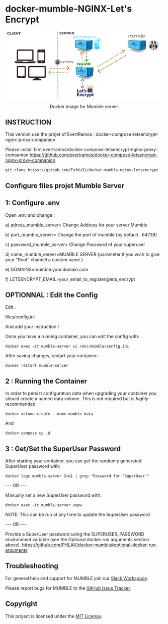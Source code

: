 docker-mumble-NGINX-Let's Encrypt
=============


<p align="center">
    <img src="Docker_NGINX_PORTAINER_MUMBLE.png" alt="Docker Mumble NGINX LET'S ENCRYPT" >

<p align="center">
  Docker image for Mumble server.
</p>

INSTRUCTION
---------------------

This version use the projet of EvertRamos : docker-compose-letsencrypt-nginx-proxy-companion

Please install first evertramos/docker-compose-letsencrypt-nginx-proxy-companion
https://github.com/evertramos/docker-compose-letsencrypt-nginx-proxy-companion

    git clone https://github.com/Tofdu31/docker-mumble-nginx-letsencrypt
    
Configure files projet Mumble Server
---------------------

1: Configure .env
---------------------
Open .env and change :

a) adress_mumble_server= Change Address for your server Mumble

b) port_mumble_server= Change the port of mumble (by default : 64738)

c) password_mumble_server= Change Password of your superuser

d) name_mumble_server=MUMBLE SERVER (parameter if you wish to give your "Root" channel a custom name.)

e) DOMAINS=mumble.your.domain.com

f) LETSENCRYPT_EMAIL=your_email_to_register@lets_encrypt

OPTIONNAL : Edit the Config
---------------
Edit :

files/config.ini

And add your instruction !

Once you have a running container, you can edit the config with:

    docker exec -it mumble-server vi /etc/mumble/config.ini
    
After saving changes, restart your container:

    docker restart mumble-server

2 : Running the Container
---------------------

In order to persist configuration data when upgrading your container you should create a named data
volume. This is not required but is _highly_ recommended.

    docker volume create --name mumble-data

And

    docker-compose up -d

3 : Get/Set the SuperUser Password
---------------------

After starting your container, you can get the randomly generated SuperUser password with:

    docker logs mumble-server 2>&1 | grep "Password for 'SuperUser'"


--- OR ---

Manually set a new SuperUser password with:

    docker exec -it mumble-server supw

NOTE: This can be run at any time to update the SuperUser password

--- OR ---

Provide a SuperUser password using the SUPERUSER_PASSWORD environment variable (see the Optional docker run arguments section above). https://github.com/PHLAK/docker-mumble#optional-docker-run-arguments

Troubleshooting
---------------

For general help and support for MUMBLE join our [Slack Workspace](https://join.slack.com/t/phlaknet/shared_invite/enQtNzk0ODkwMDA2MDg0LWI4NDAyZGRlMWEyMWNhZmJmZjgzM2Y2YTdhNmZlYzc3OGNjZWU5MDNkMTcwMWQ5OGI5ODFmMjI5OWVkZTliN2M).

Please report bugs for MUMBLE to the [GitHub Issue Tracker](https://github.com/PHLAK/docker-mumble/issues).

Copyright
---------

This project is licensed under the [MIT License](https://github.com/PHLAK/docker-mumble/blob/master/LICENSE).
